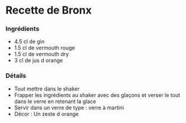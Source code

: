 # Recette de Bronx

### Ingrédients

* 4.5 cl de gin
* 1.5 cl de vermouth rouge
* 1.5 cl de vermouth dry
* 3 cl de jus d orange

### Détails

* Tout mettre dans le shaker
* Frapper les ingrédients au shaker avec des glaçons et verser le tout dans le verre en retenant la glace
* Servir dans un verre de type : verre à martini
* Décor : Un zeste d orange
